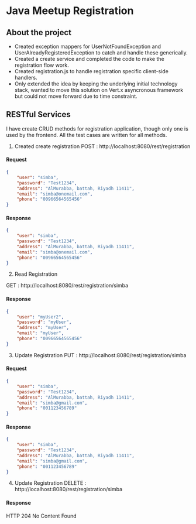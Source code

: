 # Java Meetup Registration

## About the project

* Created exception mappers for UserNotFoundException and UserAlreadyRegisteredException to catch and handle these generically. 
* Created a create service and completed the code to make the registration flow work.
* Created registration.js to handle registration specific client-side handlers.
* Only extended the idea by keeping the underlying initial technology stack, wanted to move this solution on Vert.x asyncronous framework but could not move forward due to time constraint.


## RESTful Services
I have create CRUD methods for registration application, though only one is used by the frontend. All the test cases are written for all methods.

1. Created create registration
POST : http://localhost:8080/rest/registration

#### Request
```json
{
    "user": "simba",
    "password": "Test1234",
    "address": "AlMurabba, battah, Riyadh 11411",
    "email": "simba@onemail.com",
    "phone": "00966564565456"
}
```
#### Response

```json
{
    "user": "simba",
    "password": "Test1234",
    "address": "AlMurabba, battah, Riyadh 11411",
    "email": "simba@onemail.com",
    "phone": "00966564565456"
}
```

2. Read Registration

GET : http://localhost:8080/rest/registration/simba

#### Response
```json
{
    "user": "myUser2",
    "password": "myUser",
    "address": "myUser",
    "email": "myUser",
    "phone": "00966564565456"
}
```
3. Update Registration
PUT : http://localhost:8080/rest/registration/simba
#### Request
```json
{
    "user": "simba",
    "password": "Test1234",
    "address": "AlMurabba, battah, Riyadh 11411",
    "email": "simba@gmail.com",
    "phone": "001123456789"
}
```
#### Response
```json
{
    "user": "simba",
    "password": "Test1234",
    "address": "AlMurabba, battah, Riyadh 11411",
    "email": "simba@gmail.com",
    "phone": "001123456789"
}
```
4. Update Registration
DELETE : http://localhost:8080/rest/registration/simba

#### Response 
HTTP 204 No Content Found
